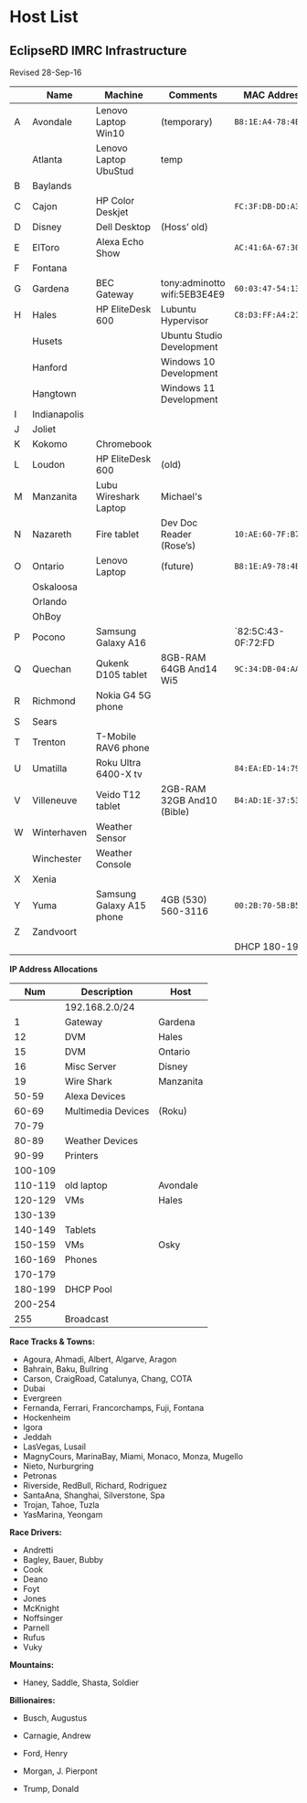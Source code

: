 # Host List

## EclipseRD IMRC Infrastructure

Revised 28-Sep-16

|     | Name         | Machine                  | Comments                     | MAC Address         | IP    |
| --- | ------------ | ------------------------ | ---------------------------- | ------------------- | -----:|
| A   | Avondale     | Lenovo Laptop Win10      | (temporary)                  | `B8:1E:A4-78:4E:DB` | *111* |
|     | Atlanta      | Lenovo Laptop UbuStud    | temp                         |                     |       |
| B   | Baylands     |                          |                              |                     |       |
| C   | Cajon        | HP Color Deskjet         |                              | `FC:3F:DB-DD:A3:9F` | 91    |
| D   | Disney       | Dell Desktop             | (Hoss’ old)                  |                     | 16    |
| E   | ElToro       | Alexa Echo Show          |                              | `AC:41:6A-67:30:FA` | 51    |
| F   | Fontana      |                          |                              |                     |       |
| G   | Gardena      | BEC Gateway              | tony:adminotto wifi:5EB3E4E9 | `60:03:47-54:13:EE` | 1     |
| H   | Hales        | HP EliteDesk 600         | Lubuntu Hypervisor           | `C8:D3:FF:A4:21:9C` | 12    |
|     | Husets       |                          | Ubuntu Studio Development    |                     | 121   |
|     | Hanford      |                          | Windows 10 Development       |                     | 122   |
|     | Hangtown     |                          | Windows 11 Development       |                     | 123   |
| I   | Indianapolis |                          |                              |                     |       |
| J   | Joliet       |                          |                              |                     |       |
| K   | Kokomo       | Chromebook               |                              |                     |       |
| L   | Loudon       | HP EliteDesk 600         | (old)                        |                     |       |
| M   | Manzanita    | Lubu Wireshark Laptop    | Michael's                    |                     | 19    |
| N   | Nazareth     | Fire tablet              | Dev Doc Reader (Rose’s)      | `10:AE:60-7F:B7:FB` | 143   |
| O   | Ontario      | Lenovo Laptop            | (future)                     | `B8:1E:A9-78:4E:DB` | 15    |
|     | Oskaloosa    |                          |                              |                     | 151   |
|     | Orlando      |                          |                              |                     | 152   |
|     | OhBoy        |                          |                              |                     | 153   |
| P   | Pocono       | Samsung Galaxy A16       |                              | `82:5C:43-0F:72:FD  | 162   |
| Q   | Quechan      | Qukenk D105 tablet       | 8GB-RAM 64GB And14 Wi5       | `9C:34:DB-04:AA:71` | 142   |
| R   | Richmond     | Nokia G4 5G phone        |                              |                     | 163   |
| S   | Sears        |                          |                              |                     |       |
| T   | Trenton      | T-Mobile RAV6 phone      |                              |                     | 161   |
| U   | Umatilla     | Roku Ultra 6400-X tv     |                              | `84:EA:ED-14:79:EA` | 61    |
| V   | Villeneuve   | Veido T12 tablet         | 2GB-RAM 32GB And10 (Bible)   | `B4:AD:1E-37:53:35` | 141   |
| W   | Winterhaven  | Weather Sensor           |                              |                     | 82    |
|     | Winchester   | Weather Console          |                              |                     | 81    |
| X   | Xenia        |                          |                              |                     |       |
| Y   | Yuma         | Samsung Galaxy A15 phone | 4GB (530) 560-3116           | `00:2B:70-5B:B5:45` | 164   |
| Z   | Zandvoort    |                          |                              |                     |       |
|     |              |                          |                              | DHCP 180-199        | 180+  |

**IP Address Allocations**

| Num     | Description        | Host      |
| ------- | ------------------ | --------- |
|         | 192.168.2.0/24     |           |
| 1       | Gateway            | Gardena   |
| 12      | DVM                | Hales     |
| 15      | DVM                | Ontario   |
| 16      | Misc Server        | Disney    |
| 19      | Wire Shark         | Manzanita |
| 50-59   | Alexa Devices      |           |
| 60-69   | Multimedia Devices | (Roku)    |
| 70-79   |                    |           |
| 80-89   | Weather Devices    |           |
| 90-99   | Printers           |           |
| 100-109 |                    |           |
| 110-119 | old laptop         | Avondale  |
| 120-129 | VMs                | Hales     |
| 130-139 |                    |           |
| 140-149 | Tablets            |           |
| 150-159 | VMs                | Osky      |
| 160-169 | Phones             |           |
| 170-179 |                    |           |
| 180-199 | DHCP Pool          |           |
| 200-254 |                    |           |
| 255     | Broadcast          |           |

**Race Tracks & Towns:**

* Agoura, Ahmadi, Albert, Algarve, Aragon
* Bahrain, Baku, Bullring
* Carson, CraigRoad, Catalunya, Chang, COTA
* Dubai
* Evergreen
* Fernanda, Ferrari, Francorchamps, Fuji, Fontana
* Hockenheim
* Igora
* Jeddah
* LasVegas, Lusail
* MagnyCours, MarinaBay, Miami, Monaco, Monza, Mugello
* Nieto, Nurburgring
* Petronas
* Riverside, RedBull, Richard, Rodriguez
* SantaAna, Shanghai, Silverstone, Spa
* Trojan, Tahoe, Tuzla
* YasMarina, Yeongam

**Race Drivers:**

* Andretti
* Bagley, Bauer, Bubby
* Cook
* Deano
* Foyt
* Jones
* McKnight
* Noffsinger
* Parnell
* Rufus
* Vuky

**Mountains:**

* Haney, Saddle, Shasta, Soldier

**Billionaires:**

- Busch, Augustus

- Carnagie, Andrew

- Ford, Henry

- Morgan, J. Pierpont

- Trump, Donald
